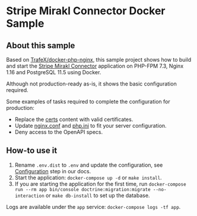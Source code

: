 Stripe Mirakl Connector Docker Sample
=======================

## About this sample

Based on [TrafeX/docker-php-nginx](https://github.com/TrafeX/docker-php-nginx), this sample project shows how to build and start the [Stripe Mirakl Connector](../../README.md) application on PHP-FPM 7.3, Nginx 1.16 and PostgreSQL 11.5 using Docker.

Although not production-ready as-is, it shows the basic configuration required.

Some examples of tasks required to complete the configuration for production:
- Replace the [certs](app/certs) content with valid certificates.
- Update [nginx.conf](app/config/nginx.conf) and [php.ini](app/config/php.ini) to fit your server configuration.
- Deny access to the OpenAPI specs.

## How-to use it

1. Rename `.env.dist` to `.env` and update the configuration, see [Configuration](https://stripe.com/docs/plugins/mirakl/configuration) step in our docs.
2. Start the application: `docker-compose up -d` or `make install`.
3. If you are starting the application for the first time, run `docker-compose run --rm app bin/console doctrine:migration:migrate --no-interaction` or `make db-install` to set up the database.

Logs are available under the `app` service: `docker-compose logs -tf app`.
